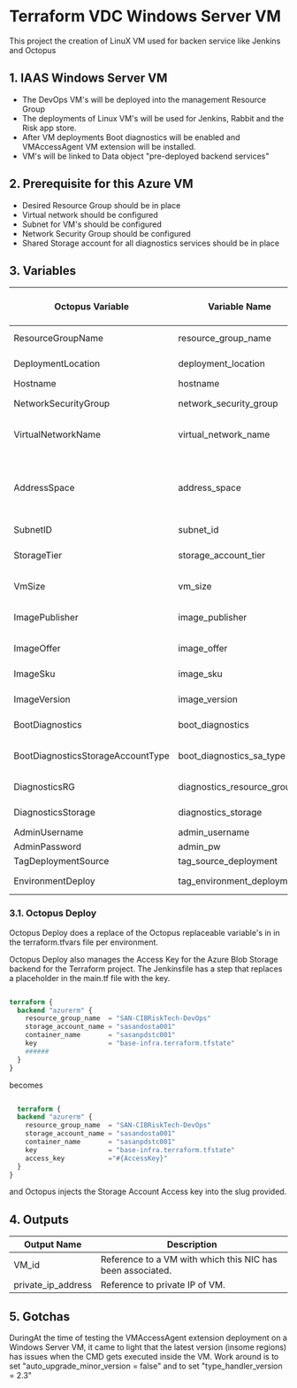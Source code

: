 # Terraform VDC Windows Server VM

This project the creation of LinuX VM used for backen service like Jenkins and Octopus

## 1. IAAS Windows Server VM

- The DevOps VM's will be deployed into the management Resource Group
- The deployments of Linux VM's will be used for Jenkins, Rabbit and the Risk app store.
- After VM deployments Boot diagnostics will be enabled and VMAccessAgent VM extension will be installed.
- VM's will be linked to Data object "pre-deployed backend services"

## 2. Prerequisite for this Azure VM

- Desired Resource Group should be in place
- Virtual network should be configured
- Subnet for VM's should be configured
- Network Security Group should be configured
- Shared Storage account for all diagnostics services should be in place 

## 3. Variables

|Octopus Variable|Variable Name|Variable Description|Hard Coded (tfvars)|
|---|---|---|---|
|ResourceGroupName|resource_group_name|This specifies the name of the resource group.||
|DeploymentLocation|deployment_location|The Azure region the vm will be deployed to.||
|Hostname|hostname|The name of the VM.||
|NetworkSecurityGroup|network_security_group|The network security group used for vm.||
|VirtualNetworkName|virtual_network_name|This specifies name of virtual network where VM's will be configured.||
|AddressSpace|address_space|The address space that is used by the virtual network. You can supply more than one address space. Changing this forces a new resource to be created||
|SubnetID|subnet_id|The Name for the subnet||
|StorageTier|storage_account_tier|Defines the storage tier. Valid options are Standard and Premium.||
|VmSize|vm_size|Specifies the size of the virtual machine.||
|ImagePublisher|image_publisher|Name of the publisher of the image (az vm image list "MicrosoftWindowsServer").||
|ImageOffer|image_offer|Name of the offer (WindowsServer).||
|ImageSku|image_sku|Image SKU to apply (2019-Datacenter).||
|ImageVersion|image_version|Image version to apply (latest).||
|BootDiagnostics|boot_diagnostics|TEnable or Disable boot diagnostics.||
|BootDiagnosticsStorageAccountType|boot_diagnostics_sa_type|Storage account type for boot diagnostics (LRS / GRS / ZRS).||
|DiagnosticsRG|diagnostics_resource_group|Specifies the Resource group for diagnostics.||
|DiagnosticsStorage|diagnostics_storage|storage account used for diagnostics.||
|AdminUsername|admin_username|The local Admin username.||
|AdminPassword|admin_pw|The local Admin Password.||
|TagDeploymentSource|tag_source_deployment|Source of the deployment.||
|EnvironmentDeploy|tag_environment_deployment|Environment of the deployment||

### 3.1. Octopus Deploy

Octopus Deploy does a replace of the Octopus replaceable variable's in in the terraform.tfvars file per environment.

Octopus Deploy also manages the Access Key for the Azure Blob Storage backend for the Terraform project. The Jenkinsfile has a step that replaces a placeholder in the main.tf file with the key.

```terraform

terraform {
  backend "azurerm" {
    resource_group_name  = "SAN-CIBRiskTech-DevOps"
    storage_account_name = "sasandosta001"
    container_name       = "sasanpdstc001"
    key                  = "base-infra.terraform.tfstate"
    ######
  }
}

```

becomes

```terraform

  terraform {
  backend "azurerm" {
    resource_group_name  = "SAN-CIBRiskTech-DevOps"
    storage_account_name = "sasandosta001"
    container_name       = "sasanpdstc001"
    key                  = "base-infra.terraform.tfstate"
    access_key           ="#{AccessKey}"
  }
}

```

and Octopus injects the Storage Account Access key into the slug provided.

## 4. Outputs

|Output Name|Description|
|---|---|
|VM_id|Reference to a VM with which this NIC has been associated.|
|private_ip_address|Reference to private IP of VM.|

## 5. Gotchas

DuringAt the time of testing the VMAccessAgent extension deployment on a Windows Server VM, it came to light that the latest version (insome regions) has issues when the CMD gets executed inside the VM. Work around is to set "auto_upgrade_minor_version = false" and to set "type_handler_version = 2.3"
